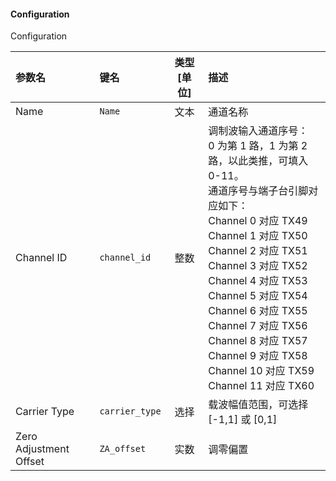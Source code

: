 <!--
DO NOT EDIT THIS FILE DIRECTLY.
This file is generated by tools/comp-docs.js.
All changes will be overwritten by regeneration.
-->

<slot class="model-parameters">

#### Configuration

Configuration

| 参数名 | 键名 | 类型 [单位] | 描述 |
|:------ |:---- |:-----------:|:---- |
| Name | `Name` | 文本 | 通道名称 |
| Channel ID | `channel_id` | 整数 | 调制波输入通道序号：<br/>0 为第 1 路，1 为第 2 路，以此类推，可填入 0-11。<br/>通道序号与端子台引脚对应如下：<br/>Channel 0 对应 TX49<br/>Channel 1 对应 TX50 <br/> Channel 2 对应 TX51 <br/> Channel 3 对应 TX52 <br/> Channel 4 对应 TX53 <br/> Channel 5 对应 TX54 <br/> Channel 6 对应 TX55 <br/> Channel 7 对应 TX56<br/> Channel 8 对应 TX57 <br/> Channel 9 对应 TX58 <br/> Channel 10 对应 TX59 <br/> Channel 11 对应 TX60 |
| Carrier Type | `carrier_type` | 选择 | 载波幅值范围，可选择 [-1,1] 或 [0,1] |
| Zero Adjustment Offset | `ZA_offset` | 实数 | 调零偏置 |


</slot>
